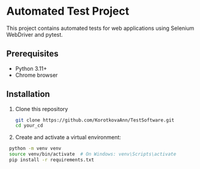 # Automated Test Project

This project contains automated tests for web applications using Selenium WebDriver and pytest.

## Prerequisites

- Python 3.11+
- Chrome browser 

## Installation

1. Clone this repository
   ```bash
   git clone https://github.com/KorotkovaAnn/TestSoftware.git
   cd your_cd
2. Create and activate a virtual environment:
  ```bash
   python -m venv venv
   source venv/bin/activate  # On Windows: venv\Scripts\activate
   pip install -r requirements.txt
